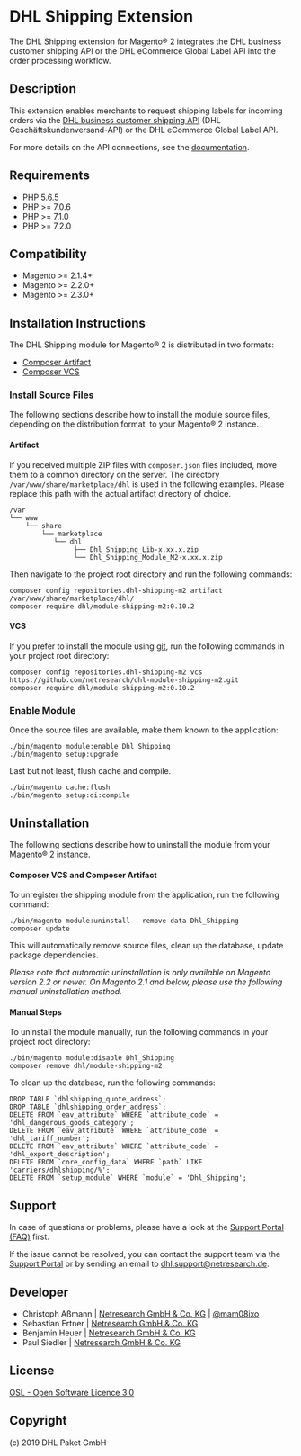 DHL Shipping Extension
======================

The DHL Shipping extension for Magento® 2 integrates the DHL business customer
shipping API or the DHL eCommerce Global Label API into the order processing workflow.

Description
-----------
This extension enables merchants to request shipping labels for incoming orders
via the [DHL business customer shipping API](https://entwickler.dhl.de/en/)
(DHL Geschäftskundenversand-API) or the DHL eCommerce Global Label API.

For more details on the API connections, see the [documentation](http://dhl.support.netresearch.de/support/solutions/articles/12000023174).

Requirements
------------

* PHP 5.6.5
* PHP >= 7.0.6
* PHP >= 7.1.0
* PHP >= 7.2.0

Compatibility
-------------
* Magento >= 2.1.4+
* Magento >= 2.2.0+
* Magento >= 2.3.0+

Installation Instructions
-------------------------
The DHL Shipping module for Magento® 2 is distributed in two formats:
* [Composer Artifact](https://getcomposer.org/doc/05-repositories.md#artifact)
* [Composer VCS](https://getcomposer.org/doc/05-repositories.md#using-private-repositories)

### Install Source Files ###

The following sections describe how to install the module source files,
depending on the distribution format, to your Magento® 2 instance. 

#### Artifact ####
If you received multiple ZIP files with `composer.json` files included, move
them to a common directory on the server. The directory
`/var/www/share/marketplace/dhl` is used in the following examples. Please
replace this path with the actual artifact directory of choice.

    /var
    └── www
        └── share
            └── marketplace
               └── dhl
                    ├── Dhl_Shipping_Lib-x.xx.x.zip
                    └── Dhl_Shipping_Module_M2-x.xx.x.zip

Then navigate to the project root directory and run the following commands:

    composer config repositories.dhl-shipping-m2 artifact /var/www/share/marketplace/dhl/
    composer require dhl/module-shipping-m2:0.10.2

#### VCS ####
If you prefer to install the module using [git](https://git-scm.com/), run the
following commands in your project root directory:

    composer config repositories.dhl-shipping-m2 vcs https://github.com/netresearch/dhl-module-shipping-m2.git
    composer require dhl/module-shipping-m2:0.10.2

### Enable Module ###
Once the source files are available, make them known to the application:

    ./bin/magento module:enable Dhl_Shipping
    ./bin/magento setup:upgrade

Last but not least, flush cache and compile.

    ./bin/magento cache:flush
    ./bin/magento setup:di:compile

Uninstallation
--------------

The following sections describe how to uninstall the module from your Magento® 2 instance. 

#### Composer VCS and Composer Artifact ####

To unregister the shipping module from the application, run the following command:

    ./bin/magento module:uninstall --remove-data Dhl_Shipping
    composer update
    
This will automatically remove source files, clean up the database, update package dependencies.

*Please note that automatic uninstallation is only available on Magento version 2.2 or newer.
On Magento 2.1 and below, please use the following manual uninstallation method.*

#### Manual Steps ####

To uninstall the module manually, run the following commands in your project
root directory:

    ./bin/magento module:disable Dhl_Shipping
    composer remove dhl/module-shipping-m2

To clean up the database, run the following commands:

    DROP TABLE `dhlshipping_quote_address`;
    DROP TABLE `dhlshipping_order_address`;
    DELETE FROM `eav_attribute` WHERE `attribute_code` = 'dhl_dangerous_goods_category';
    DELETE FROM `eav_attribute` WHERE `attribute_code` = 'dhl_tariff_number';
    DELETE FROM `eav_attribute` WHERE `attribute_code` = 'dhl_export_description';
    DELETE FROM `core_config_data` WHERE `path` LIKE 'carriers/dhlshipping/%';
    DELETE FROM `setup_module` WHERE `module` = 'Dhl_Shipping';

Support
-------
In case of questions or problems, please have a look at the
[Support Portal (FAQ)](http://dhl.support.netresearch.de/) first.

If the issue cannot be resolved, you can contact the support team via the
[Support Portal](http://dhl.support.netresearch.de/) or by sending an email
to <dhl.support@netresearch.de>.

Developer
---------
* Christoph Aßmann | [Netresearch GmbH & Co. KG](http://www.netresearch.de/) | [@mam08ixo](https://twitter.com/mam08ixo)
* Sebastian Ertner | [Netresearch GmbH & Co. KG](http://www.netresearch.de/)
* Benjamin Heuer | [Netresearch GmbH & Co. KG](http://www.netresearch.de/)
* Paul Siedler | [Netresearch GmbH & Co. KG](http://www.netresearch.de/)

License
-------
[OSL - Open Software Licence 3.0](http://opensource.org/licenses/osl-3.0.php)

Copyright
---------
(c) 2019 DHL Paket GmbH
